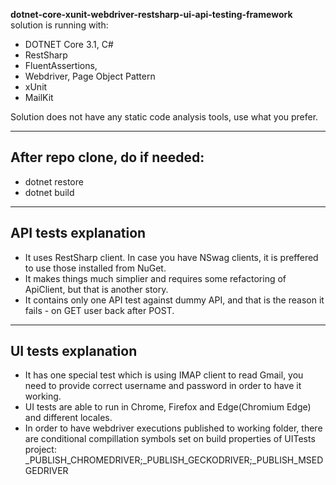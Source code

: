 **dotnet-core-xunit-webdriver-restsharp-ui-api-testing-framework**
solution is running with:
- DOTNET Core 3.1, C#
- RestSharp
- FluentAssertions,
- Webdriver, Page Object Pattern
- xUnit
- MailKit

Solution does not have any static code analysis tools, use what you prefer.

---

## After repo clone, do if needed:
- dotnet restore
- dotnet build

---

## API tests explanation
- It uses RestSharp client. In case you have NSwag clients, it is preffered to use those installed from NuGet.
- It makes things much simplier and requires some refactoring of ApiClient, but that is another story.
- It contains only one API test against dummy API, and that is the reason it fails - on GET user back after POST.

---

## UI tests explanation
- It has one special test which is using IMAP client to read Gmail,
you need to provide correct username and password in order to have it working.
- UI tests are able to run in Chrome, Firefox and Edge(Chromium Edge) and different locales.
- In order to have webdriver executions published to working folder,
there are conditional compillation symbols set on build properties of UITests project:
_PUBLISH_CHROMEDRIVER;_PUBLISH_GECKODRIVER;_PUBLISH_MSEDGEDRIVER
